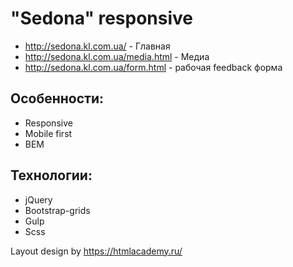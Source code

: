 # "Sedona" responsive

 * http://sedona.kl.com.ua/ - Главная
 * http://sedona.kl.com.ua/media.html - Медиа
 * http://sedona.kl.com.ua/form.html - рабочая feedback форма

## Особенности:
 * Responsive
 * Mobile first
 * BEM
 
## Технологии:
 * jQuery
 * Bootstrap-grids
 * Gulp
 * Scss

 Layout design by https://htmlacademy.ru/
 
